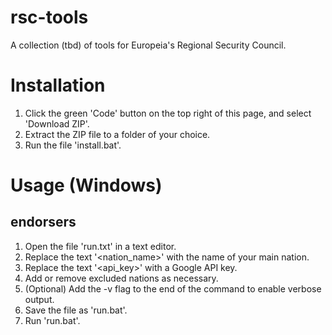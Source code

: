 # rsc-tools
A collection (tbd) of tools for Europeia's Regional Security Council. 
# Installation
1. Click the green 'Code' button on the top right of this page, and select 'Download ZIP'.
2. Extract the ZIP file to a folder of your choice.
3. Run the file 'install.bat'.
# Usage (Windows)
## endorsers
1. Open the file 'run.txt' in a text editor.
2. Replace the text '<nation_name>' with the name of your main nation.
3. Replace the text '<api_key>' with a Google API key.
4. Add or remove excluded nations as necessary.
5. (Optional) Add the -v flag to the end of the command to enable verbose output.
6. Save the file as 'run.bat'.
7. Run 'run.bat'.
